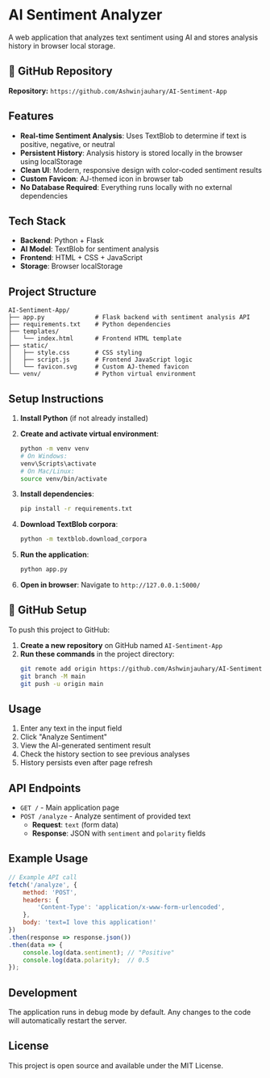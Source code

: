# AI Sentiment Analyzer

A web application that analyzes text sentiment using AI and stores analysis history in browser local storage.

## 🚀 GitHub Repository

**Repository:** `https://github.com/Ashwinjauhary/AI-Sentiment-App`

## Features

- **Real-time Sentiment Analysis**: Uses TextBlob to determine if text is positive, negative, or neutral
- **Persistent History**: Analysis history is stored locally in the browser using localStorage
- **Clean UI**: Modern, responsive design with color-coded sentiment results
- **Custom Favicon**: AJ-themed icon in browser tab
- **No Database Required**: Everything runs locally with no external dependencies

## Tech Stack

- **Backend**: Python + Flask
- **AI Model**: TextBlob for sentiment analysis
- **Frontend**: HTML + CSS + JavaScript
- **Storage**: Browser localStorage

## Project Structure

```
AI-Sentiment-App/
├── app.py              # Flask backend with sentiment analysis API
├── requirements.txt    # Python dependencies
├── templates/
│   └── index.html      # Frontend HTML template
├── static/
│   ├── style.css       # CSS styling
│   ├── script.js       # Frontend JavaScript logic
│   └── favicon.svg     # Custom AJ-themed favicon
└── venv/               # Python virtual environment
```

## Setup Instructions

1. **Install Python** (if not already installed)

2. **Create and activate virtual environment**:
   ```bash
   python -m venv venv
   # On Windows:
   venv\Scripts\activate
   # On Mac/Linux:
   source venv/bin/activate
   ```

3. **Install dependencies**:
   ```bash
   pip install -r requirements.txt
   ```

4. **Download TextBlob corpora**:
   ```bash
   python -m textblob.download_corpora
   ```

5. **Run the application**:
   ```bash
   python app.py
   ```

6. **Open in browser**:
   Navigate to `http://127.0.0.1:5000/`

## 🚀 GitHub Setup

To push this project to GitHub:

1. **Create a new repository** on GitHub named `AI-Sentiment-App`
2. **Run these commands** in the project directory:
   ```bash
   git remote add origin https://github.com/Ashwinjauhary/AI-Sentiment-App.git
   git branch -M main
   git push -u origin main
   ```

## Usage

1. Enter any text in the input field
2. Click "Analyze Sentiment" 
3. View the AI-generated sentiment result
4. Check the history section to see previous analyses
5. History persists even after page refresh

## API Endpoints

- `GET /` - Main application page
- `POST /analyze` - Analyze sentiment of provided text
  - **Request**: `text` (form data)
  - **Response**: JSON with `sentiment` and `polarity` fields

## Example Usage

```javascript
// Example API call
fetch('/analyze', {
    method: 'POST',
    headers: {
        'Content-Type': 'application/x-www-form-urlencoded',
    },
    body: 'text=I love this application!'
})
.then(response => response.json())
.then(data => {
    console.log(data.sentiment); // "Positive"
    console.log(data.polarity);  // 0.5
});
```

## Development

The application runs in debug mode by default. Any changes to the code will automatically restart the server.

## License

This project is open source and available under the MIT License.
